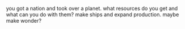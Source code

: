 you got a nation and took over a planet. what resources do you get and what can you do with them? make ships and expand production. maybe make wonder?